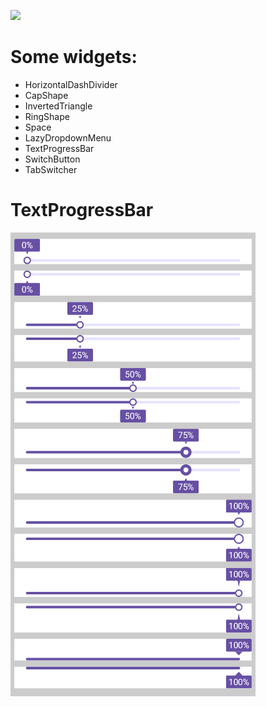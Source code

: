 [![](https://jitpack.io/v/InterruptException/widgets-compose.svg)](https://jitpack.io/#InterruptException/widgets-compose)

# Some widgets:
- HorizontalDashDivider
- CapShape
- InvertedTriangle
- RingShape
- Space
- LazyDropdownMenu
- TextProgressBar
- SwitchButton
- TabSwitcher

# TextProgressBar
![TextProgressBar](https://github.com/InterruptException/widgets-compose/blob/main/screenshots/TextProgressBar.png)
